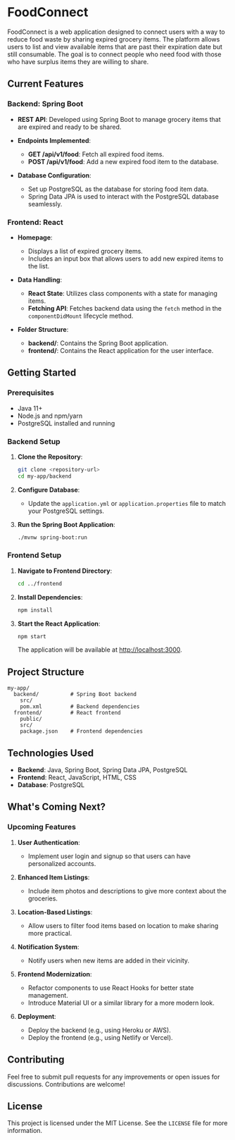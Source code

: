 
# **FoodConnect**

FoodConnect is a web application designed to connect users with a way to reduce food waste by sharing expired grocery items. The platform allows users to list and view available items that are past their expiration date but still consumable. The goal is to connect people who need food with those who have surplus items they are willing to share.

## **Current Features**

### **Backend: Spring Boot**
- **REST API**: Developed using Spring Boot to manage grocery items that are expired and ready to be shared.
- **Endpoints Implemented**:
  - **GET /api/v1/food**: Fetch all expired food items.
  - **POST /api/v1/food**: Add a new expired food item to the database.
  
- **Database Configuration**: 
  - Set up PostgreSQL as the database for storing food item data.
  - Spring Data JPA is used to interact with the PostgreSQL database seamlessly.
  
### **Frontend: React**
- **Homepage**:
  - Displays a list of expired grocery items.
  - Includes an input box that allows users to add new expired items to the list.
  
- **Data Handling**:
  - **React State**: Utilizes class components with a state for managing items.
  - **Fetching API**: Fetches backend data using the `fetch` method in the `componentDidMount` lifecycle method.
  
- **Folder Structure**:
  - **backend/**: Contains the Spring Boot application.
  - **frontend/**: Contains the React application for the user interface.

## **Getting Started**

### **Prerequisites**
- Java 11+
- Node.js and npm/yarn
- PostgreSQL installed and running

### **Backend Setup**
1. **Clone the Repository**:
   ```bash
   git clone <repository-url>
   cd my-app/backend
   ```

2. **Configure Database**:
   - Update the `application.yml` or `application.properties` file to match your PostgreSQL settings.

3. **Run the Spring Boot Application**:
   ```bash
   ./mvnw spring-boot:run
   ```

### **Frontend Setup**
1. **Navigate to Frontend Directory**:
   ```bash
   cd ../frontend
   ```

2. **Install Dependencies**:
   ```bash
   npm install
   ```

3. **Start the React Application**:
   ```bash
   npm start
   ```
   The application will be available at [http://localhost:3000](http://localhost:3000).

## **Project Structure**
```
my-app/
  backend/          # Spring Boot backend
    src/
    pom.xml         # Backend dependencies
  frontend/         # React frontend
    public/
    src/
    package.json    # Frontend dependencies
```

## **Technologies Used**
- **Backend**: Java, Spring Boot, Spring Data JPA, PostgreSQL
- **Frontend**: React, JavaScript, HTML, CSS
- **Database**: PostgreSQL

## **What's Coming Next?**

### **Upcoming Features**
1. **User Authentication**:
   - Implement user login and signup so that users can have personalized accounts.

2. **Enhanced Item Listings**:
   - Include item photos and descriptions to give more context about the groceries.

3. **Location-Based Listings**:
   - Allow users to filter food items based on location to make sharing more practical.

4. **Notification System**:
   - Notify users when new items are added in their vicinity.

5. **Frontend Modernization**:
   - Refactor components to use React Hooks for better state management.
   - Introduce Material UI or a similar library for a more modern look.

6. **Deployment**:
   - Deploy the backend (e.g., using Heroku or AWS).
   - Deploy the frontend (e.g., using Netlify or Vercel).
   
## **Contributing**
Feel free to submit pull requests for any improvements or open issues for discussions. Contributions are welcome!

## **License**
This project is licensed under the MIT License. See the `LICENSE` file for more information.


